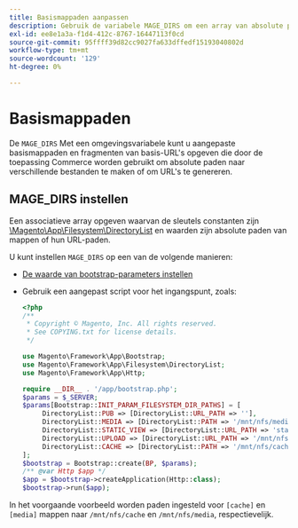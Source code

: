 ```yaml
---
title: Basismappaden aanpassen
description: Gebruik de variabele MAGE_DIRS om een array van absolute paden in te stellen.
exl-id: ee8e1a3a-f1d4-412c-8767-16447113f0cd
source-git-commit: 95ffff39d82cc9027fa633dffedf15193040802d
workflow-type: tm+mt
source-wordcount: '129'
ht-degree: 0%

---
```


# Basismappaden

De `MAGE_DIRS` Met een omgevingsvariabele kunt u aangepaste basismappaden en fragmenten van basis-URL&#39;s opgeven die door de toepassing Commerce worden gebruikt om absolute paden naar verschillende bestanden te maken of om URL&#39;s te genereren.

## MAGE_DIRS instellen

Een associatieve array opgeven waarvan de sleutels constanten zijn [\\Magento\\App\\Filesystem\\DirectoryList][directory-list] en waarden zijn absolute paden van mappen of hun URL-paden.

U kunt instellen `MAGE_DIRS` op een van de volgende manieren:

- [De waarde van bootstrap-parameters instellen](../bootstrap/set-parameters.md)
- Gebruik een aangepast script voor het ingangspunt, zoals:

  ```php
  <?php
  /**
   * Copyright © Magento, Inc. All rights reserved.
   * See COPYING.txt for license details.
   */
  
  use Magento\Framework\App\Bootstrap;
  use Magento\Framework\App\Filesystem\DirectoryList;
  use Magento\Framework\App\Http;
  
  require __DIR__ . '/app/bootstrap.php';
  $params = $_SERVER;
  $params[Bootstrap::INIT_PARAM_FILESYSTEM_DIR_PATHS] = [
       DirectoryList::PUB => [DirectoryList::URL_PATH => ''],
       DirectoryList::MEDIA => [DirectoryList::PATH => '/mnt/nfs/media', DirectoryList::URL_PATH => ''],
       DirectoryList::STATIC_VIEW => [DirectoryList::URL_PATH => 'static'],
       DirectoryList::UPLOAD => [DirectoryList::URL_PATH => '/mnt/nfs/media/upload'],
       DirectoryList::CACHE => [DirectoryList::PATH => '/mnt/nfs/cache'],
  ];
  $bootstrap = Bootstrap::create(BP, $params);
  /** @var Http $app */
  $app = $bootstrap->createApplication(Http::class);
  $bootstrap->run($app);
  ```

In het voorgaande voorbeeld worden paden ingesteld voor `[cache]` en `[media]` mappen naar `/mnt/nfs/cache` en `/mnt/nfs/media`, respectievelijk.

<!-- link definitions -->

[directory-list]: https://github.com/magento/magento2/blob/2.4/lib/internal/Magento/Framework/App/Filesystem/DirectoryList.php
